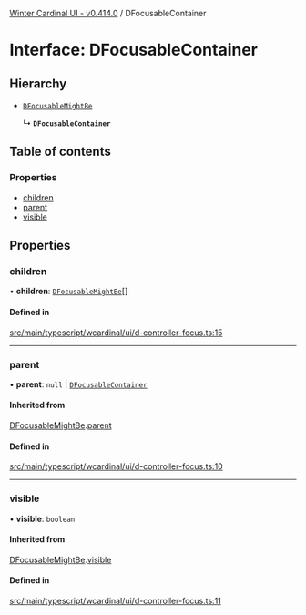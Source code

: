 [Winter Cardinal UI - v0.414.0](../index.md) / DFocusableContainer

# Interface: DFocusableContainer

## Hierarchy

- [`DFocusableMightBe`](DFocusableMightBe.md)

  ↳ **`DFocusableContainer`**

## Table of contents

### Properties

- [children](DFocusableContainer.md#children)
- [parent](DFocusableContainer.md#parent)
- [visible](DFocusableContainer.md#visible)

## Properties

### children

• **children**: [`DFocusableMightBe`](DFocusableMightBe.md)[]

#### Defined in

[src/main/typescript/wcardinal/ui/d-controller-focus.ts:15](https://github.com/winter-cardinal/winter-cardinal-ui/blob/v0.414.0/src/main/typescript/wcardinal/ui/d-controller-focus.ts#L15)

___

### parent

• **parent**: ``null`` \| [`DFocusableContainer`](DFocusableContainer.md)

#### Inherited from

[DFocusableMightBe](DFocusableMightBe.md).[parent](DFocusableMightBe.md#parent)

#### Defined in

[src/main/typescript/wcardinal/ui/d-controller-focus.ts:10](https://github.com/winter-cardinal/winter-cardinal-ui/blob/v0.414.0/src/main/typescript/wcardinal/ui/d-controller-focus.ts#L10)

___

### visible

• **visible**: `boolean`

#### Inherited from

[DFocusableMightBe](DFocusableMightBe.md).[visible](DFocusableMightBe.md#visible)

#### Defined in

[src/main/typescript/wcardinal/ui/d-controller-focus.ts:11](https://github.com/winter-cardinal/winter-cardinal-ui/blob/v0.414.0/src/main/typescript/wcardinal/ui/d-controller-focus.ts#L11)
